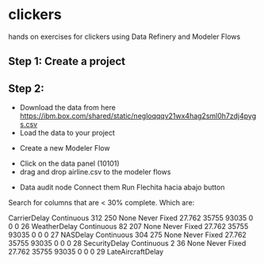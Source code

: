 # clickers
hands on exercises for clickers using Data Refinery and Modeler Flows

## Step 1: Create a project

## Step 2: 

+ Download the data from here https://ibm.box.com/shared/static/negloqqqv21wx4hag2sml0h7zdj4pygs.csv
+ Load the data to your project

- Create a new Modeler Flow
+ Click on the data panel (10101)
+ drag and drop airline.csv to the modeler flows
- Data audit node
Connect them
Run
Flechita hacia abajo button

Search for columns that are < 30% complete. Which are:

CarrierDelay	Continuous	312	250	None	Never	Fixed	27.762	35755	93035	0	0	0
26	WeatherDelay	Continuous	82	207	None	Never	Fixed	27.762	35755	93035	0	0	0
27	NASDelay	Continuous	304	275	None	Never	Fixed	27.762	35755	93035	0	0	0
28	SecurityDelay	Continuous	2	36	None	Never	Fixed	27.762	35755	93035	0	0	0
29	LateAircraftDelay
